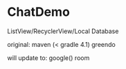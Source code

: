 # ChatDemo
 ListView/RecyclerView/Local Database

original: 
maven (< gradle 4.1)
greendo

will update to:
google()
room